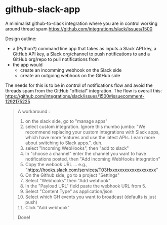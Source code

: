 # github-slack-app
A minimalist github-to-slack integration where you are in control working around thread spam https://github.com/integrations/slack/issues/1500

Design outline:

- a (Python?) command line app that takes as inputs a Slack API key, a GitHub API key, a Slack org/channel to push notifications to and a GitHub org/repo to pull notifications from
- the app would
  - create an incomming webhook on the Slack side
  - create an outgoing webhook on the GitHub side

The needs for this is to be in control of notifications flow and avoid the threads spam from the GitHub "official" integration.
The flow is overall this: https://github.com/integrations/slack/issues/1500#issuecomment-1292175225

> A workaround :
> 1. on the slack side, go to "manage apps"
> 2. select custom integration. Ignore this mumbo jumbo: "We recommend replacing your custom integrations with Slack apps, which have more features and use the latest APIs. Learn more about switching to Slack apps.". duh.
> 3. select "Incoming WebHooks", then "add to slack"
> 4. In "choose a channel" enter the channel you want to have notifications posted, then "Add Incoming WebHooks integration"
> 5. Copy the webook URL ... e.g., "https://hooks.slack.com/services/T03Hxxxxxxxxxxxxxxxxxxx"
> 6. On the Github side, go to a project "Settings"
> 7. Select "Webhooks" then "Add webhook"
> 8. In the "Payload URL" field paste the webhook URL from 5. 
> 9.  Select "Content Type"  as application/json
> 10. Select which GH events you want to broadcast (defaults is just push)
> 11. Click "Add webhook" 
> 
> Done!

